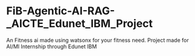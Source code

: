 # FiB-Agentic-AI-RAG-_AICTE_Edunet_IBM_Project
An Fitness ai made using watsonx for your fitness need. Project made for AI/Ml Internship through Edunet IBM
